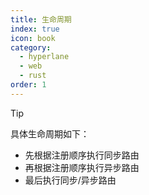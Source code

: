 ```yaml
---
title: 生命周期
index: true
icon: book
category:
  - hyperlane
  - web
  - rust
order: 1
---
```


> [!tip]
> 具体生命周期如下：
>
> - 先根据注册顺序执行同步路由
> - 再根据注册顺序执行异步路由
> - 最后执行同步/异步路由
